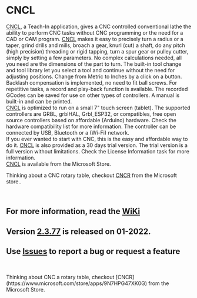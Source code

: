 # CNCL
[CNCL](https://www.microsoft.com/store/apps/9P42TB5T697H), a Teach-In application, gives a CNC controlled conventional lathe the ability to perform CNC tasks without CNC programming or the need for a CAD or CAM program. [CNCL](https://www.microsoft.com/store/apps/9P42TB5T697H) makes it easy to precisely turn a radius or a taper, grind drills and mills, broach a gear, knurl (cut) a shaft, do any pitch (high precision) threading or rigid tapping, turn a spur gear or pulley cutter, simply by setting a few parameters. No complex calculations needed, all you need are the dimensions of the part to turn. The built-in tool change and tool library let you select a tool and continue without the need for adjusting positions. Change from Metric to Inches by a click on a button. Backlash compensation is implemented, no need to fit ball screws. For repetitive tasks, a record and play-back function is available. The recorded GCodes can be saved for use on other types of controllers. A manual is built-in and can be printed.  
[CNCL](https://www.microsoft.com/store/apps/9P42TB5T697H) is optimized to run on a small 7" touch screen (tablet). The supported controllers are GRBL, grblHAL, Grbl_ESP32, or compatibles, free open source controllers based on affordable (Arduino) hardware. Check the hardware compatibility list for more information. The controller can be connected by USB, Bluetooth or a (Wi-Fi) network.  
If you ever wanted to start with CNC, this is the easy and affordable way to do it.
[CNCL](https://www.microsoft.com/store/apps/9P42TB5T697H) is also provided as a 30 days trial version. The trial version is a full version without limitations. Check the License Information task for more information.  
[CNCL](https://www.microsoft.com/store/apps/9P42TB5T697H) is available from the Microsoft Store.  

Thinking about a CNC rotary table, checkout [CNCR](https://www.microsoft.com/store/apps/9N7HPG47XK0G) from the Microsoft store..
<p>&nbsp;</p> 

## For more information, read the [WiKi](https://github.com/MetalWorkerTools/CNCL/wiki)
##  Version [2.3.77](https://github.com/MetalWorkerTools/CNCL/wiki/Version-Information#version-2377-01-2022) is released on 01-2022.
## Use [**Issues**](https://github.com/MetalWorkerTools/CNCL/issues) to report a bug or request a feature 

<p>&nbsp;</p>  
Thinking about CNC a rotary table, checkout [CNCR](https://www.microsoft.com/store/apps/9N7HPG47XK0G) from the Microsoft Store.  

